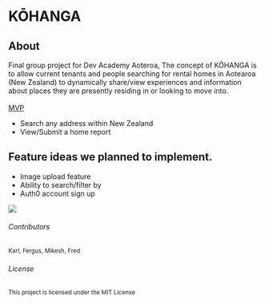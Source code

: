 # **KŌHANGA**

## About
Final group project for Dev Academy Aoteroa, The concept of KŌHANGA is to allow current tenants and people searching for rental homes in Aotearoa (New Zealand) to dynamically share/view experiences and information about places they are presently residing in or looking to move into. 
<br>
<br>
<ins>MVP</ins>
- Search any address within New Zealand
- View/Submit a home report

## Feature ideas we planned to implement.
- Image upload feature
- Ability to search/filter by
- Auth0 account sign up

<img  align='center' src='https://user-images.githubusercontent.com/107820695/203851403-e7a5f034-484a-4828-9b3d-b83f0cf88060.gif'>

###### Contributors
<sup> Karl, Fergus, Mikesh, Fred </sup>

###### License 
<sup> This project is licensed under the MIT License </sup>
